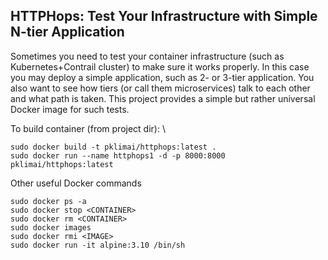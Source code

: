 
## HTTPHops: Test Your Infrastructure with Simple N-tier Application

Sometimes you need to test your container infrastructure (such as Kubernetes+Contrail cluster) to make sure it 
works properly. In this case you may deploy a simple application, such as 2- or 3-tier application.
You also want to see how tiers (or call them microservices) talk to each other and what path is taken.
This project provides a simple but rather universal Docker image for such tests.   

To build container (from project dir):  \
```shell script
sudo docker build -t pklimai/httphops:latest .
sudo docker run --name httphops1 -d -p 8000:8000 pklimai/httphops:latest
```

Other useful Docker commands
```shell script
sudo docker ps -a
sudo docker stop <CONTAINER>
sudo docker rm <CONTAINER>
sudo docker images
sudo docker rmi <IMAGE>
sudo docker run -it alpine:3.10 /bin/sh

```
